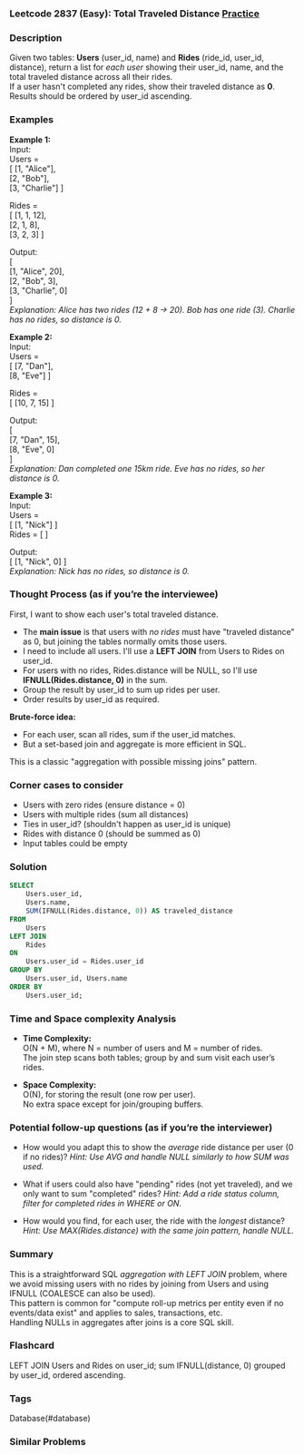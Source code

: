 ### Leetcode 2837 (Easy): Total Traveled Distance [Practice](https://leetcode.com/problems/total-traveled-distance)

### Description  
Given two tables: **Users** (user_id, name) and **Rides** (ride_id, user_id, distance), return a list for *each user* showing their user_id, name, and the total traveled distance across all their rides.  
If a user hasn't completed any rides, show their traveled distance as **0**.  
Results should be ordered by user_id ascending.

### Examples  

**Example 1:**  
Input:  
Users =  
[ [1, "Alice"],  
  [2, "Bob"],  
  [3, "Charlie"] ]  

Rides =  
[ [1, 1, 12],  
  [2, 1, 8],  
  [3, 2, 3] ]  

Output:  
[  
 [1, "Alice", 20],  
 [2, "Bob", 3],  
 [3, "Charlie", 0]  
]  
*Explanation: Alice has two rides (12 + 8 → 20). Bob has one ride (3). Charlie has no rides, so distance is 0.*

**Example 2:**  
Input:  
Users =  
[ [7, "Dan"],  
  [8, "Eve"] ]  

Rides =  
[ [10, 7, 15] ]  

Output:  
[  
 [7, "Dan", 15],  
 [8, "Eve", 0]  
]  
*Explanation: Dan completed one 15km ride. Eve has no rides, so her distance is 0.*

**Example 3:**  
Input:  
Users =  
[ [1, "Nick"] ]  
Rides = [ ]  

Output:  
[ [1, "Nick", 0] ]  
*Explanation: Nick has no rides, so distance is 0.*


### Thought Process (as if you’re the interviewee)  
First, I want to show each user's total traveled distance.  
- The **main issue** is that users with *no rides* must have "traveled distance" as 0, but joining the tables normally omits those users.
- I need to include all users. I'll use a **LEFT JOIN** from Users to Rides on user_id.
- For users with no rides, Rides.distance will be NULL, so I'll use **IFNULL(Rides.distance, 0)** in the sum.
- Group the result by user_id to sum up rides per user.
- Order results by user_id as required.

**Brute-force idea:**  
- For each user, scan all rides, sum if the user_id matches.
- But a set-based join and aggregate is more efficient in SQL.

This is a classic "aggregation with possible missing joins" pattern.

### Corner cases to consider  
- Users with zero rides (ensure distance = 0)
- Users with multiple rides (sum all distances)
- Ties in user_id? (shouldn't happen as user_id is unique)
- Rides with distance 0 (should be summed as 0)
- Input tables could be empty

### Solution

```sql
SELECT
    Users.user_id,
    Users.name,
    SUM(IFNULL(Rides.distance, 0)) AS traveled_distance
FROM
    Users
LEFT JOIN
    Rides
ON
    Users.user_id = Rides.user_id
GROUP BY
    Users.user_id, Users.name
ORDER BY
    Users.user_id;
```

### Time and Space complexity Analysis  

- **Time Complexity:**  
  O(N + M), where N = number of users and M = number of rides.  
  The join step scans both tables; group by and sum visit each user’s rides.

- **Space Complexity:**  
  O(N), for storing the result (one row per user).  
  No extra space except for join/grouping buffers.

### Potential follow-up questions (as if you’re the interviewer)  

- How would you adapt this to show the *average* ride distance per user (0 if no rides)?
  *Hint: Use AVG and handle NULL similarly to how SUM was used.*

- What if users could also have "pending" rides (not yet traveled), and we only want to sum "completed" rides?
  *Hint: Add a ride status column, filter for completed rides in WHERE or ON.*

- How would you find, for each user, the ride with the *longest* distance?
  *Hint: Use MAX(Rides.distance) with the same join pattern, handle NULL.*

### Summary
This is a straightforward SQL *aggregation with LEFT JOIN* problem, where we avoid missing users with no rides by joining from Users and using IFNULL (COALESCE can also be used).  
This pattern is common for "compute roll-up metrics per entity even if no events/data exist" and applies to sales, transactions, etc.  
Handling NULLs in aggregates after joins is a core SQL skill.


### Flashcard
LEFT JOIN Users and Rides on user_id; sum IFNULL(distance, 0) grouped by user_id, ordered ascending.

### Tags
Database(#database)

### Similar Problems

